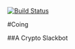 [![Build Status](https://travis-ci.org/AmaxJ/coing.svg?branch=master)](https://travis-ci.org/AmaxJ/coing)

#Coing

##A Crypto Slackbot
